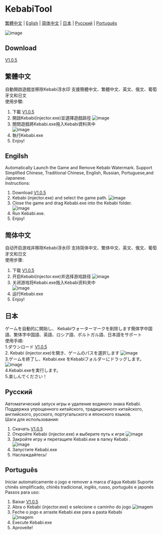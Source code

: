 # KebabiTool  
[繁體中文](https://github.com/HardyHuangLie/KebabiTool#%E7%B9%81%E9%AB%94%E4%B8%AD%E6%96%87) | [Eglish](https://github.com/HardyHuangLie/KebabiTool#engilsh) | [简体中文](https://github.com/HardyHuangLie/KebabiTool#%E7%AE%80%E4%BD%93%E4%B8%AD%E6%96%87) | [日本](https://github.com/HardyHuangLie/KebabiTool#%E6%97%A5%E6%9C%AC) | [Русский](https://github.com/HardyHuangLie/KebabiTool#%D1%80%D1%83%D1%81%D1%81%D0%BA%D0%B8%D0%B9) | [Português](https://github.com/HardyHuangLie/KebabiTool#portugu%C3%AAs)  

![image](https://github.com/HardyHuangLie/KebabiTool/blob/main/Ex.gif)  
 
## Download
[V1.0.5](https://github.com/HardyHuangLie/KebabiTool/releases/download/V1.0.5/KebabiTool.zip)  
 
## 繁體中文
自動開啟遊戲並移除Kebabi浮水印 支援簡體中文、繁體中文、英文、俄文、葡萄牙文和日文  
使用步驟:  
1. 下載
[V1.0.5](https://github.com/HardyHuangLie/KebabiTool/releases/download/V1.0.5/KebabiTool.zip)
2. 開啟Kebabi(injector.exe)並選擇遊戲路徑
![image](https://github.com/HardyHuangLie/KebabiTool/blob/main/Step%201.png)  
3. 關閉遊戲將Kebabi.exe拖入Kebabi資料夾中  
![image](https://github.com/HardyHuangLie/KebabiTool/blob/main/Step%202.png)   
4. 執行Kebabi.exe  
5. Enjoy!

## Engilsh
Automatically Launch the Game and Remove Kebabi Watermark. Support Simplified Chinese, Traditional Chinese, English, Russian, Portuguese,and Japanese.  
Instructions:  
1. Download
[V1.0.5](https://github.com/HardyHuangLie/KebabiTool/releases/download/V1.0.5/KebabiTool.zip)
2. Kebabi (injector.exe) and select the game path.
![image](https://github.com/HardyHuangLie/KebabiTool/blob/main/Step%201.png)  
3. Close the game and drag Kebabi.exe into the Kebabi folder.  
![image](https://github.com/HardyHuangLie/KebabiTool/blob/main/Step%202.png)  
4. Run Kebabi.exe.  
5. Enjoy!

## 简体中文
自动开启游戏并移除Kebabi浮水印 支持简体中文、繁体中文、英文、俄文、葡萄牙文和日文  
使用步骤:   
1. 下载
[V1.0.5](https://github.com/HardyHuangLie/KebabiTool/releases/download/V1.0.5/KebabiTool.zip)
2. 开启Kebabi(injector.exe)并选择游戏路径
![image](https://github.com/HardyHuangLie/KebabiTool/blob/main/Step%201.png)  
3. 关闭游戏将Kebabi.exe拖入Kebabi资料夹中  
![image](https://github.com/HardyHuangLie/KebabiTool/blob/main/Step%202.png)   
4. 运行Kebabi.exe  
5. Enjoy!

## 日本
ゲームを自動的に開始し、 Kebabiウォーターマークを削除します簡体字中国語、繁体字中国語、英語、ロシア語、ポルトガル語、日本語をサポート  
使用手順:  
1.ダウンロード
[V1.0.5]( https://github.com/HardyHuangLie/KebabiTool/releases/download/V1.0.5/KebabiTool.zip )  
2. Kebabi (injector.exe)を開き、ゲームのパスを選択します
![image]( https://github.com/HardyHuangLie/KebabiTool/blob/main/Step%201.png )  
3.ゲームを終了し、Kebabi.exe をKebabiフォルダーにドラッグします。  
![image]( https://github.com/HardyHuangLie/KebabiTool/blob/main/Step%202.png )  
4.Kebabi.exeを実行します。  
5.楽しんでください！  

## Русский
Автоматический запуск игры и удаление водяного знака Kebabi. Поддержка упрощенного китайского, традиционного китайского, английского, русского, португальского и японского языков.  
Шаги для использования:  
1. Скачать
[V1.0.5]( https://github.com/HardyHuangLie/KebabiTool/releases/download/V1.0.5/KebabiTool.zip )  
2. Откройте Kebabi (injector.exe) и выберите путь к игре
![image]( https://github.com/HardyHuangLie/KebabiTool/blob/main/Step%201.png )  
3. Закройте игру и перетащите Kebabi.exe в папку Kebabi .  
![image]( https://github.com/HardyHuangLie/KebabiTool/blob/main/Step%202.png )  
4. Запустите Kebabi.exe  
5. Наслаждайтесь!  

## Português
Iniciar automaticamente o jogo e remover a marca d'água Kebabi Suporte chinês simplificado, chinês tradicional, inglês, russo, português e japonês  
Passos para uso:  
1. Baixar
[ V1.0.5 ]( https://github.com/HardyHuangLie/KebabiTool/releases/download/V1.0.5/KebabiTool.zip )  
2. Abra o Kebabi (injector.exe) e selecione o caminho do jogo
![ imagem ]( https://github.com/HardyHuangLie/KebabiTool/blob/main/Step%201.png )  
3. Feche o jogo e arraste Kebabi.exe para a pasta Kebabi  
![ imagem ]( https://github.com/HardyHuangLie/KebabiTool/blob/main/Step%202.png )  
4. Execute Kebabi.exe  
5. Aproveite!  


